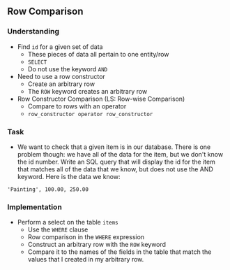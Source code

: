 ## Row Comparison

### Understanding
- Find `id` for a given set of data
  + These pieces of data all pertain to one entity/row
  + `SELECT`
  + Do not use the keyword `AND`
- Need to use a row constructor
  + Create an arbitrary row
  + The `ROW` keyword creates an arbitrary row
- Row Constructor Comparison (LS: Row-wise Comparison)
  + Compare to rows with an operator
  + `row_constructor operator row_constructor`

### Task
- We want to check that a given item is in our database. There is one problem though: we have all of the data for the item, but we don't know the id number. Write an SQL query that will display the id for the item that matches all of the data that we know, but does not use the AND keyword. Here is the data we know:

`'Painting', 100.00, 250.00`

### Implementation
- Perform a select on the table `items`
  + Use the `WHERE` clause
  + Row comparison in the `WHERE` expression
  + Construct an arbitrary row with the `ROW` keyword
  + Compare it to the names of the fields in the table that match the values that I created in my arbitrary row.
